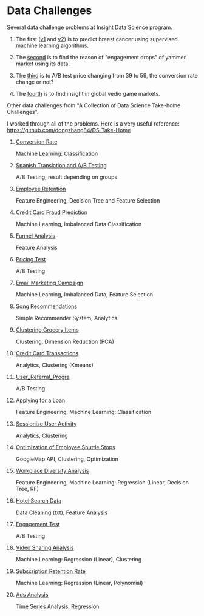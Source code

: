 # Data Challenges

Several data challenge problems at Insight Data Science program.

1. The first ([v1](https://github.com/dongzhang84/data_challenges/blob/master/breast_cancer_v1.ipynb) and [v2](https://github.com/dongzhang84/data_challenges/blob/master/breast_cancer_v2.ipynb)) is to predict breast cancer using supervised machine learning algorithms. 

2. The [second](https://github.com/dongzhang84/data_challenges/blob/master/yammer.ipynb) is to find the reason of "engagement drops" of yammer market using its data. 

3. The [third](https://github.com/dongzhang84/data_challenges/blob/master/Pricing_Test.ipynb) is to A/B test price changing from 39 to 59, the conversion rate change or not?

4. The [fourth](https://github.com/dongzhang84/data_challenges/blob/master/video_game.ipynb) is to find insight in global vedio game markets. 

Other data challenges from "A Collection of Data Science Take-home Challenges". 

I worked through all of the problems. Here is a very useful reference:
https://github.com/dongzhang84/DS-Take-Home

01. [Conversion Rate](https://github.com/dongzhang84/data_challenges/blob/master/01_Conversion_Rate.ipynb)

     Machine Learning: Classification

02. [Spanish Translation and A/B Testing](https://github.com/dongzhang84/data_challenges/blob/master/02_Spanish_Translation.ipynb)

     A/B Testing, result depending on groups

03. [Employee Retention](https://github.com/dongzhang84/data_challenges/blob/master/03_Employee_Retention.ipynb)

     Feature Engineering, Decision Tree and Feature Selection

04. [Credit Card Fraud Prediction](https://github.com/dongzhang84/data_challenges/blob/master/04_Fraud.ipynb)

     Machine Learning, Imbalanced Data Classification

05. [Funnel Analysis](https://github.com/dongzhang84/data_challenges/blob/master/05_Funnel_Analysis.ipynb)

     Feature Analysis

06. [Pricing Test](https://github.com/dongzhang84/data_challenges/blob/master/06_Pricing_Test.ipynb)

     A/B Testing

07. [Email Marketing Campaign](https://github.com/dongzhang84/data_challenges/blob/master/07_Email%20_Marketing_Campaign.ipynb)

     Machine Learning, Imbalanced Data, Feature Selection

08. [Song Recommendations](https://github.com/dongzhang84/data_challenges/blob/master/08_Song_Recommendation_Challenge.ipynb)

     Simple Recommender System, Analytics

09. [Clustering Grocery Items](https://github.com/dongzhang84/data_challenges/blob/master/09_Clustering_Grocery%20_Items.ipynb)

     Clustering, Dimension Reduction (PCA)

10. [Credit Card Transactions](https://github.com/dongzhang84/data_challenges/blob/master/10_Credit_Card_Transactions.ipynb)

     Analytics, Clustering (Kmeans)

11. [User_Referral_Progra](https://github.com/dongzhang84/data_challenges/blob/master/11_User_Referral_Program.ipynb)

     A/B Testing

12. [Applying for a Loan](https://github.com/dongzhang84/data_challenges/blob/master/12_Applying_for_a_loan.ipynb)

     Feature Engineering, Machine Learning: Classification

13. [Sessionize User Activity](https://github.com/dongzhang84/data_challenges/blob/master/13_Sessionize_User_Activity.ipynb)

     Analytics, Clustering

14. [Optimization of Employee Shuttle Stops](https://github.com/dongzhang84/data_challenges/blob/master/14_Employee_Shuttle_Stops_v2.ipynb)

     GoogleMap API, Clustering, Optimization

15. [Workplace Diversity Analysis](https://github.com/dongzhang84/data_challenges/blob/master/15_Workplace_Diversity_Analysis.ipynb)

     Feature Engineering, Machine Learning: Regression (Linear, Decision Tree, RF)

16. [Hotel Search Data](https://github.com/dongzhang84/data_challenges/blob/master/16_Hotel_Search_Data.ipynb)

     Data Cleaning (txt), Feature Analysis

17. [Engagement Test](https://github.com/dongzhang84/data_challenges/blob/master/17_Engagement_Test.ipynb)

     A/B Testing

18. [Video Sharing Analysis](https://github.com/dongzhang84/data_challenges/blob/master/18_Video_Sharing_Analysis.ipynb)

     Machine Learning: Regression (Linear), Clustering

19. [Subscription Retention Rate](https://github.com/dongzhang84/data_challenges/blob/master/19_Subscription_Retention_Rate.ipynb)

     Machine Learning: Regression (Linear, Polynomial)

20. [Ads Analysis](https://github.com/dongzhang84/data_challenges/blob/master/20_Ads_Analysis.ipynb)

     Time Series Analysis, Regression
